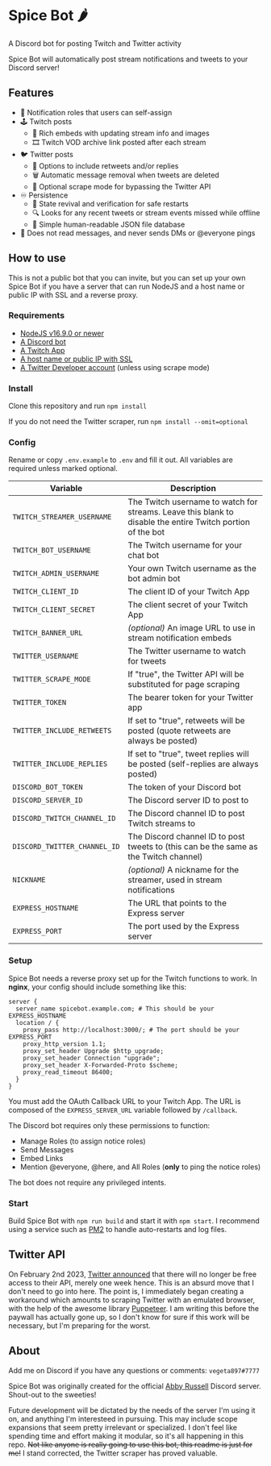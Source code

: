 # Spice Bot 🌶️

A Discord bot for posting Twitch and Twitter activity

Spice Bot will automatically post stream notifications and tweets to your Discord server!

## Features

- 🔔 Notification roles that users can self-assign
- 🕹️ Twitch posts
  - 📰 Rich embeds with updating stream info and images
  - 🎞️ Twitch VOD archive link posted after each stream
- 🐦 Twitter posts
  - 💬 Options to include retweets and/or replies
  - 🗑️ Automatic message removal when tweets are deleted
  - 👀 Optional scrape mode for bypassing the Twitter API
- ♾️ Persistence
  - 🔄 State revival and verification for safe restarts
  - 🔍 Looks for any recent tweets or stream events missed while offline
  - 📝 Simple human-readable JSON file database
- 🙈 Does not read messages, and never sends DMs or @everyone pings

## How to use

This is not a public bot that you can invite, but you can set up your own Spice Bot if you have a server that can run NodeJS and a host name or public IP with SSL and a reverse proxy.

### Requirements

- [NodeJS v16.9.0 or newer](https://nodejs.org/)
- [A Discord bot](https://discordjs.guide/preparations/setting-up-a-bot-application.html)
- [A Twitch App](https://dev.twitch.tv/console/apps/create)
- [A host name or public IP with SSL](https://twurple.js.org/docs/getting-data/eventsub/listener-setup.html)
- [A Twitter Developer account](https://developer.twitter.com/en/apply-for-access) (unless using scrape mode)

### Install

Clone this repository and run `npm install`

If you do not need the Twitter scraper, run `npm install --omit=optional`

### Config

Rename or copy `.env.example` to `.env` and fill it out. All variables are required unless marked optional.

| Variable                     | Description                                                                                                |
| ---------------------------- | ---------------------------------------------------------------------------------------------------------- |
| `TWITCH_STREAMER_USERNAME`   | The Twitch username to watch for streams. Leave this blank to disable the entire Twitch portion of the bot |
| `TWITCH_BOT_USERNAME`        | The Twitch username for your chat bot                                                                      |
| `TWITCH_ADMIN_USERNAME`      | Your own Twitch username as the bot admin bot                                                              |
| `TWITCH_CLIENT_ID`           | The client ID of your Twitch App                                                                           |
| `TWITCH_CLIENT_SECRET`       | The client secret of your Twitch App                                                                       |
| `TWITCH_BANNER_URL`          | _(optional)_ An image URL to use in stream notification embeds                                             |
| `TWITTER_USERNAME`           | The Twitter username to watch for tweets                                                                   |
| `TWITTER_SCRAPE_MODE`        | If "true", the Twitter API will be substituted for page scraping                                           |
| `TWITTER_TOKEN`              | The bearer token for your Twitter app                                                                      |
| `TWITTER_INCLUDE_RETWEETS`   | If set to "true", retweets will be posted (quote retweets are always be posted)                            |
| `TWITTER_INCLUDE_REPLIES`    | If set to "true", tweet replies will be posted (self-replies are always posted)                            |
| `DISCORD_BOT_TOKEN`          | The token of your Discord bot                                                                              |
| `DISCORD_SERVER_ID`          | The Discord server ID to post to                                                                           |
| `DISCORD_TWITCH_CHANNEL_ID`  | The Discord channel ID to post Twitch streams to                                                           |
| `DISCORD_TWITTER_CHANNEL_ID` | The Discord channel ID to post tweets to (this can be the same as the Twitch channel)                      |
| `NICKNAME`                   | _(optional)_ A nickname for the streamer, used in stream notifications                                     |
| `EXPRESS_HOSTNAME`           | The URL that points to the Express server                                                                  |
| `EXPRESS_PORT`               | The port used by the Express server                                                                        |

### Setup

Spice Bot needs a reverse proxy set up for the Twitch functions to work. In **nginx**, your config should include something like this:

```nginx
server {
  server_name spicebot.example.com; # This should be your EXPRESS_HOSTNAME
  location / {
    proxy_pass http://localhost:3000/; # The port should be your EXPRESS_PORT
    proxy_http_version 1.1;
    proxy_set_header Upgrade $http_upgrade;
    proxy_set_header Connection "upgrade";
    proxy_set_header X-Forwarded-Proto $scheme;
    proxy_read_timeout 86400;
  }
}
```

You must add the OAuth Callback URL to your Twitch App. The URL is composed of the `EXPRESS_SERVER_URL` variable followed by `/callback`.

The Discord bot requires only these permissions to function:

- Manage Roles (to assign notice roles)
- Send Messages
- Embed Links
- Mention @everyone, @here, and All Roles (**only** to ping the notice roles)

The bot does not require any privileged intents.

### Start

Build Spice Bot with `npm run build` and start it with `npm start`. I recommend using a service such as [PM2](https://pm2.keymetrics.io/) to handle auto-restarts and log files.

## Twitter API

On February 2nd 2023, [Twitter announced](https://twitter.com/TwitterDev/status/1621026986784337922) that there will no longer be free access to their API, merely one week hence. This is an absurd move that I don't need to go into here. The point is, I immediately began creating a workaround which amounts to scraping Twitter with an emulated browser, with the help of the awesome library [Puppeteer](https://pptr.dev/). I am writing this before the paywall has actually gone up, so I don't know for sure if this work will be necessary, but I'm preparing for the worst.

## About

Add me on Discord if you have any questions or comments: `vegeta897#7777`

Spice Bot was originally created for the official [Abby Russell](https://www.abbyfrombrooklyn.com/) Discord server. Shout-out to the sweeties!

Future development will be dictated by the needs of the server I'm using it on, and anything I'm interesteed in pursuing. This may include scope expansions that seem pretty irrelevant or specialized. I don't feel like spending time and effort making it modular, so it's all happening in this repo. ~~Not like anyone is really going to use this bot, this readme is just for me!~~ I stand corrected, the Twitter scraper has proved valuable.
